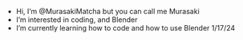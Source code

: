 - Hi, I’m @MurasakiMatcha but you can call me Murasaki
-  I’m interested in coding, and Blender
-  I’m currently learning how to code and how to use Blender 1/17/24
